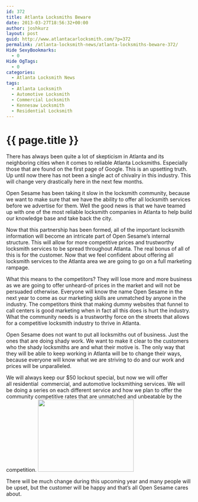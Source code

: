 ```yaml
---
id: 372
title: Atlanta Locksmiths Beware
date: 2013-03-27T18:56:32+00:00
author: joshkurz
layout: post
guid: http://www.atlantacarlocksmith.com/?p=372
permalink: /atlanta-locksmith-news/atlanta-locksmiths-beware-372/
Hide SexyBookmarks:
  - 0
Hide OgTags:
  - 0
categories:
  - Atlanta Locksmith News
tags:
  - Atlanta Locksmith
  - Automotive Locksmith
  - Commercial Locksmith
  - Kennesaw Locksmith
  - Residential Locksmith
---
```


{{ page.title }}
================

<div class="pf-content">
  <p>
    There has always been quite a lot of skepticism in Atlanta and its neighboring cities when it comes to reliable Atlanta Locksmiths. Especially those that are found on the first page of Google. This is an upsetting truth. Up until now there has not been a single act of chivalry in this industry. This will change very drastically here in the next few months.
  </p>
  
  <p>
    Open Sesame has been taking it slow in the locksmith community, because we want to make sure that we have the ability to offer all locksmith services before we advertise for them. Well the good news is that we have teamed up with one of the most reliable locksmith companies in Atlanta to help build our knowledge base and take back the city.
  </p>
  
  <p>
    Now that this partnership has been formed, all of the important locksmith information will become an intricate part of Open Sesame&#8217;s internal structure. This will allow for more competitive prices and trustworthy locksmith services to be spread throughout Atlanta. The real bonus of all of this is for the customer. Now that we feel confident about offering all locksmith services to the Atlanta area we are going to go on a full marketing rampage.
  </p>
  
  <p>
    What this means to the competitors? They will lose more and more business as we are going to offer unheard-of prices in the market and will not be persuaded otherwise. Everyone will know the name Open Sesame in the next year to come as our marketing skills are unmatched by anyone in the industry. The competitors think that making dummy websites that funnel to call centers is good marketing when in fact all this does is hurt the industry. What the community needs is a trustworthy force on the streets that allows for a competitive locksmith industry to thrive in Atlanta.
  </p>
  
  <p>
    Open Sesame does not want to put all locksmiths out of business. Just the ones that are doing shady work. We want to make it clear to the customers who the shady locksmiths are and what their motive is. The only way that they will be able to keep working in Atlanta will be to change their ways, because everyone will know what we are striving to do and our work and prices will be unparalleled.
  </p>
  
  <p>
    We will always keep our $50 lockout special, but now we will offer all residential  commercial, and automotive locksmithing services. We will be doing a series on each different service and how we plan to offer the community competitive rates that are unmatched and unbeatable by the competition. <a href="{{site.baseurl}}/images/opensesame/uploads/2013/03/unlockFuture.jpg"><img class="alignright" title="Atlanta Locksmiths Beware" src="{{site.baseurl}}/images/opensesame/uploads/2013/03/unlockFuture.jpg" alt="" width="259" height="195" /></a>
  </p>
  
  <p>
    There will be much change during this upcoming year and many people will be upset, but the customer will be happy and that&#8217;s all Open Sesame cares about.
  </p>
</div>
